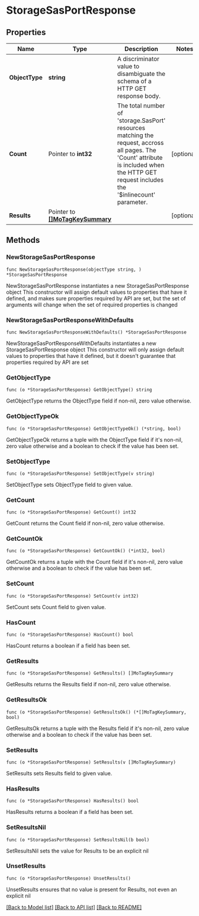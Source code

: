 # StorageSasPortResponse

## Properties

Name | Type | Description | Notes
------------ | ------------- | ------------- | -------------
**ObjectType** | **string** | A discriminator value to disambiguate the schema of a HTTP GET response body. | 
**Count** | Pointer to **int32** | The total number of &#39;storage.SasPort&#39; resources matching the request, accross all pages. The &#39;Count&#39; attribute is included when the HTTP GET request includes the &#39;$inlinecount&#39; parameter. | [optional] 
**Results** | Pointer to [**[]MoTagKeySummary**](mo.TagKeySummary.md) |  | [optional] 

## Methods

### NewStorageSasPortResponse

`func NewStorageSasPortResponse(objectType string, ) *StorageSasPortResponse`

NewStorageSasPortResponse instantiates a new StorageSasPortResponse object
This constructor will assign default values to properties that have it defined,
and makes sure properties required by API are set, but the set of arguments
will change when the set of required properties is changed

### NewStorageSasPortResponseWithDefaults

`func NewStorageSasPortResponseWithDefaults() *StorageSasPortResponse`

NewStorageSasPortResponseWithDefaults instantiates a new StorageSasPortResponse object
This constructor will only assign default values to properties that have it defined,
but it doesn't guarantee that properties required by API are set

### GetObjectType

`func (o *StorageSasPortResponse) GetObjectType() string`

GetObjectType returns the ObjectType field if non-nil, zero value otherwise.

### GetObjectTypeOk

`func (o *StorageSasPortResponse) GetObjectTypeOk() (*string, bool)`

GetObjectTypeOk returns a tuple with the ObjectType field if it's non-nil, zero value otherwise
and a boolean to check if the value has been set.

### SetObjectType

`func (o *StorageSasPortResponse) SetObjectType(v string)`

SetObjectType sets ObjectType field to given value.


### GetCount

`func (o *StorageSasPortResponse) GetCount() int32`

GetCount returns the Count field if non-nil, zero value otherwise.

### GetCountOk

`func (o *StorageSasPortResponse) GetCountOk() (*int32, bool)`

GetCountOk returns a tuple with the Count field if it's non-nil, zero value otherwise
and a boolean to check if the value has been set.

### SetCount

`func (o *StorageSasPortResponse) SetCount(v int32)`

SetCount sets Count field to given value.

### HasCount

`func (o *StorageSasPortResponse) HasCount() bool`

HasCount returns a boolean if a field has been set.

### GetResults

`func (o *StorageSasPortResponse) GetResults() []MoTagKeySummary`

GetResults returns the Results field if non-nil, zero value otherwise.

### GetResultsOk

`func (o *StorageSasPortResponse) GetResultsOk() (*[]MoTagKeySummary, bool)`

GetResultsOk returns a tuple with the Results field if it's non-nil, zero value otherwise
and a boolean to check if the value has been set.

### SetResults

`func (o *StorageSasPortResponse) SetResults(v []MoTagKeySummary)`

SetResults sets Results field to given value.

### HasResults

`func (o *StorageSasPortResponse) HasResults() bool`

HasResults returns a boolean if a field has been set.

### SetResultsNil

`func (o *StorageSasPortResponse) SetResultsNil(b bool)`

 SetResultsNil sets the value for Results to be an explicit nil

### UnsetResults
`func (o *StorageSasPortResponse) UnsetResults()`

UnsetResults ensures that no value is present for Results, not even an explicit nil

[[Back to Model list]](../README.md#documentation-for-models) [[Back to API list]](../README.md#documentation-for-api-endpoints) [[Back to README]](../README.md)


